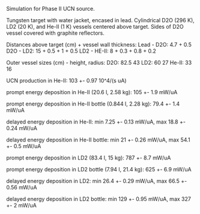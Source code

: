 Simulation for Phase II UCN source.

Tungsten target with water jacket, encased in lead.
Cylindrical D2O (296 K), LD2 (20 K), and He-II (1 K) vessels centered above target.
Sides of D2O vessel covered with graphite reflectors.

Distances above target (cm) + vessel wall thickness:
Lead - D2O: 4.7 + 0.5
D2O - LD2: 15 + 0.5 + 1 + 0.5
LD2 - HE-II: 8 + 0.3 + 0.8 + 0.2

Outer vessel sizes (cm) - height, radius:
D2O: 82.5 43
LD2: 60 27
He-II: 33 16

UCN production in He-II:
103 +- 0.97 10^4/(s uA)

prompt energy deposition in He-II (20.6 l, 2.58 kg):
105 +- 1.9 mW/uA

prompt energy deposition in He-II bottle (0.844 l, 2.28 kg):
79.4 +- 1.4 mW/uA

delayed energy deposition in He-II:
min 7.25 +- 0.13 mW/uA, max 18.8 +- 0.24 mW/uA

delayed energy deposition in He-II bottle:
min 21 +- 0.26 mW/uA, max 54.1 +- 0.5 mW/uA

prompt energy deposition in LD2 (83.4 l, 15 kg):
787 +- 8.7 mW/uA

prompt energy deposition in LD2 bottle (7.94 l, 21.4 kg):
625 +- 6.9 mW/uA

delayed energy deposition in LD2:
min 26.4 +- 0.29 mW/uA, max 66.5 +- 0.56 mW/uA

delayed energy deposition in LD2 bottle:
min 129 +- 0.95 mW/uA, max 327 +- 2 mW/uA

